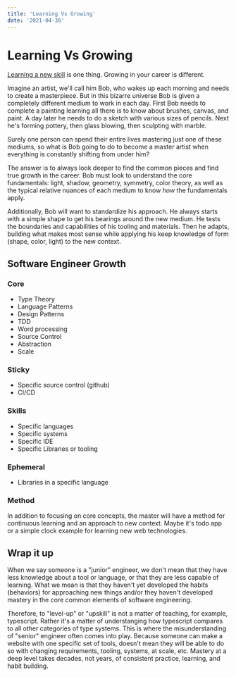 ```yaml
---
title: 'Learning Vs Growing'
date: '2021-04-30'
---
```


# Learning Vs Growing

[Learning a new skill](/posts/2021-04-29-optimal-learning) is one thing. Growing in your career is different.

Imagine an artist, we'll call him Bob, who wakes up each morning and needs to create a masterpiece. But in this bizarre universe Bob is given a completely different medium to work in each day. First Bob needs to complete a painting learning all there is to know about brushes, canvas, and paint. A day later he needs to do a sketch with various sizes of pencils. Next he's forming pottery, then glass blowing, then sculpting with marble.

Surely one person can spend their entire lives mastering just one of these mediums, so what is Bob going to do to become a master artist when everything is constantly shifting from under him?

The answer is to always look deeper to find the common pieces and find true growth in the career. Bob must look to understand the core fundamentals: light, shadow, geometry, symmetry, color theory, as well as the typical relative nuances of each medium to know _how_ the fundamentals apply.

Additionally, Bob will want to standardize his approach. He always starts with a simple shape to get his bearings around the new medium. He tests the boundaries and capabilities of his tooling and materials. Then he adapts, building what makes most sense while applying his keep knowledge of form (shape, color, light) to the new context.

## Software Engineer Growth

### Core

* Type Theory
* Language Patterns
* Design Patterns
* TDD
* Word processing
* Source Control
* Abstraction
* Scale

### Sticky

* Specific source control (github)
* CI/CD

### Skills

* Specific languages
* Specific systems
* Specific IDE
* Specific Libraries or tooling

### Ephemeral

* Libraries in a specific language

### Method

In addition to focusing on core concepts, the master will have a method for continuous learning and an approach to new context. Maybe it's todo app or a simple clock example for learning new web technologies.

## Wrap it up

When we say someone is a "junior" engineer, we don't mean that they have less knowledge about a tool or language, or that they are less capable of learning. What we mean is that they haven't yet developed the habits (behaviors) for approaching new things and/or they haven't developed mastery in the core common elements of software engineering.

Therefore, to "level-up" or "upskill" is not a matter of teaching, for example, typescript. Rather it's a matter of understanging how typescript compares to all other categories of type systems. This is where the misunderstanding of "senior" engineer often comes into play. Because someone can make a website with one specific set of tools, doesn't mean they will be able to do so with changing requirements, tooling, systems, at scale, etc. Mastery at a deep level takes decades, not years, of consistent practice, learning, and habit building.